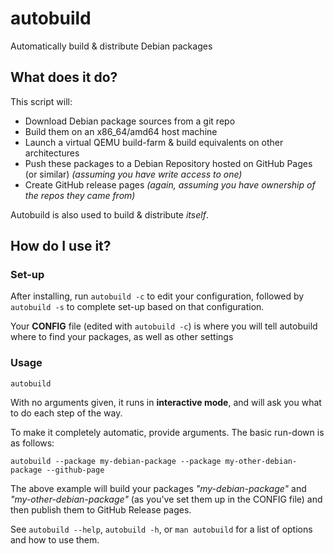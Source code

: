 # autobuild

Automatically build & distribute Debian packages

## What does it do?

This script will:

  - Download Debian package sources from a git repo
  - Build them on an x86_64/amd64 host machine
  - Launch a virtual QEMU build-farm & build equivalents on other architectures
  - Push these packages to a Debian Repository hosted on GitHub Pages (or similar) *(assuming you have write access to one)*
  - Create GitHub release pages *(again, assuming you have ownership of the repos they came from)*

Autobuild is also used to build & distribute *itself*.

## How do I use it?

### Set-up

After installing, run `autobuild -c` to edit your configuration, followed by `autobuild -s` to complete set-up based on that configuration.

Your **CONFIG** file (edited with `autobuild -c`) is where you will tell autobuild where to find your packages, as well as other settings

### Usage

```
autobuild
```

With no arguments given, it runs in **interactive mode**, and will ask you what to do each step of the way.

To make it completely automatic, provide arguments. The basic run-down is as follows:

```
autobuild --package my-debian-package --package my-other-debian-package --github-page
```

The above example will build your packages *"my-debian-package"* and *"my-other-debian-package"* (as you've set them up in the CONFIG file) and then publish them to GitHub Release pages.

See `autobuild --help`, `autobuild -h`, or `man autobuild` for a list of options and how to use them.
